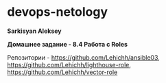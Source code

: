 # devops-netology
**Sarkisyan Aleksey**

**Домашнее задание - 8.4 Работа с Roles**


Репозитории - https://github.com/Lehichh/ansible03, https://github.com/Lehichh/lighthouse-role, https://github.com/Lehichh/vector-role